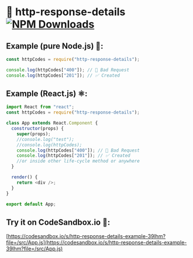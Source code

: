# 📡 http-response-details [![NPM Downloads][downloads-image]][downloads-url]

[downloads-image]: https://img.shields.io/npm/dm/http-response-details.svg
[downloads-url]: https://npmcharts.com/compare/http-response-details?minimal=true

## Example (pure Node.js) 🚀:
```javascript
const httpCodes = require("http-response-details");

console.log(httpCodes["400"]); // 🚫 Bad Request
console.log(httpCodes["201"]); // ✅ Created
```

## Example (React.js) ⚛️:
```javascript
import React from "react";
const httpCodes = require("http-response-details");

class App extends React.Component {
  constructor(props) {
    super(props);
    //console.log("test");
    //console.log(httpCodes);
    console.log(httpCodes["400"]); // 🚫 Bad Request
    console.log(httpCodes["201"]); // ✅ Created
    //or inside other life-cycle method or anywhere
  }

  render() {
    return <div />;
  }
}

export default App;
```

## Try it on CodeSandbox.io 🧪:
[https://codesandbox.io/s/http-response-details-example-39lhm?file=/src/App.js](https://codesandbox.io/s/http-response-details-example-39lhm?file=/src/App.js)
